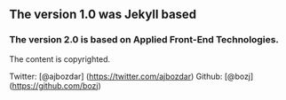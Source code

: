 ## The version 1.0 was Jekyll based

### The version 2.0 is based on Applied Front-End Technologies.



The content is copyrighted.

Twitter: [@ajbozdar] (https://twitter.com/ajbozdar)
Github: [@bozj] (https://github.com/bozj)